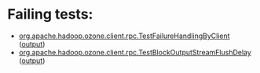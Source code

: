 # Failing tests: 

 * [org.apache.hadoop.ozone.client.rpc.TestFailureHandlingByClient](hadoop-ozone/integration-test/org.apache.hadoop.ozone.client.rpc.TestFailureHandlingByClient.txt) ([output](hadoop-ozone/integration-test/org.apache.hadoop.ozone.client.rpc.TestFailureHandlingByClient-output.txt))
 * [org.apache.hadoop.ozone.client.rpc.TestBlockOutputStreamFlushDelay](hadoop-ozone/integration-test/org.apache.hadoop.ozone.client.rpc.TestBlockOutputStreamFlushDelay.txt) ([output](hadoop-ozone/integration-test/org.apache.hadoop.ozone.client.rpc.TestBlockOutputStreamFlushDelay-output.txt))
